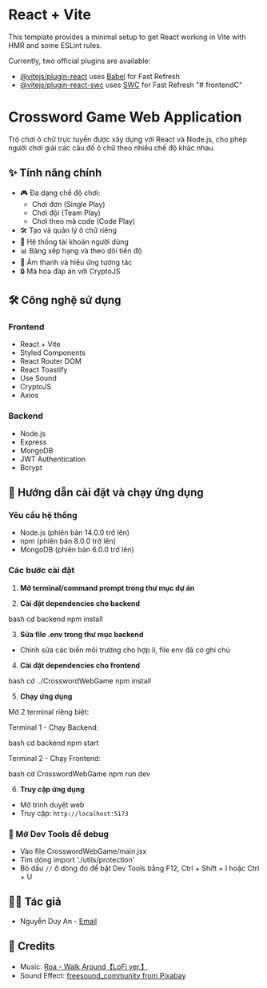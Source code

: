 # React + Vite

This template provides a minimal setup to get React working in Vite with HMR and some ESLint rules.

Currently, two official plugins are available:

- [@vitejs/plugin-react](https://github.com/vitejs/vite-plugin-react/blob/main/packages/plugin-react/README.md) uses [Babel](https://babeljs.io/) for Fast Refresh
- [@vitejs/plugin-react-swc](https://github.com/vitejs/vite-plugin-react-swc) uses [SWC](https://swc.rs/) for Fast Refresh
"# frontendC" 

# Crossword Game Web Application

Trò chơi ô chữ trực tuyến được xây dựng với React và Node.js, cho phép người chơi giải các câu đố ô chữ theo nhiều chế độ khác nhau.

## ✨ Tính năng chính

- 🎮 Đa dạng chế độ chơi:
  - Chơi đơn (Single Play)
  - Chơi đội (Team Play) 
  - Chơi theo mã code (Code Play)
- 🛠️ Tạo và quản lý ô chữ riêng
- 👥 Hệ thống tài khoản người dùng
- 📊 Bảng xếp hạng và theo dõi tiến độ
- 🎵 Âm thanh và hiệu ứng tương tác
- 🔒 Mã hóa đáp án với CryptoJS

## 🛠️ Công nghệ sử dụng

### Frontend
- React + Vite
- Styled Components
- React Router DOM
- React Toastify
- Use Sound
- CryptoJS
- Axios

### Backend
- Node.js
- Express
- MongoDB
- JWT Authentication
- Bcrypt

## 🚀 Hướng dẫn cài đặt và chạy ứng dụng

### Yêu cầu hệ thống

- Node.js (phiên bản 14.0.0 trở lên)
- npm (phiên bản 8.0.0 trở lên)
- MongoDB (phiên bản 6.0.0 trở lên)

### Các bước cài đặt

1. **Mở terminal/command prompt trong thư mục dự án**

2. **Cài đặt dependencies cho backend**

bash
cd backend
npm install

3. **Sửa file .env trong thư mục backend**

- Chỉnh sửa các biến môi trường cho hợp lí, file env đã có ghi chú

4. **Cài đặt dependencies cho frontend**

bash
cd ../CrosswordWebGame
npm install

5. **Chạy ứng dụng**

Mở 2 terminal riêng biệt:

Terminal 1 - Chạy Backend:

bash
cd backend
npm start 

Terminal 2 - Chạy Frontend:

bash
cd CrosswordWebGame
npm run dev

6. **Truy cập ứng dụng**

- Mở trình duyệt web
- Truy cập: `http://localhost:5173`

### 🔧 Mở Dev Tools để debug

- Vào file CrosswordWebGame/main.jsx
- Tìm dòng import './utils/protection'
- Bỏ dấu `//` ở dòng đó để bật Dev Tools bằng F12, Ctrl + Shift + I hoặc Ctrl + U


## 👨‍💻 Tác giả

- Nguyễn Duy An - [Email](mailto:ngduyan201@gmail.com)

## 🎵 Credits

- Music: [Roa - Walk Around【LoFi ver.】](https://hypeddit.com/roamusic/walkaroundlofi)
- Sound Effect: [freesound_community from Pixabay](https://pixabay.com/vi/users/freesound_community-46691455/)
